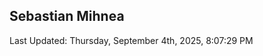 <h2>Sebastian Mihnea</h2>

<!--RECENT_ACTIVITY:start-->
<!--RECENT_ACTIVITY:end-->
<!--RECENT_ACTIVITY:last_update-->
Last Updated: Thursday, September 4th, 2025, 8:07:29 PM
<!--RECENT_ACTIVITY:last_update_end-->

<!---LOL-STATS-START-HERE--->
<!---LOL-STATS-END-HERE--->
